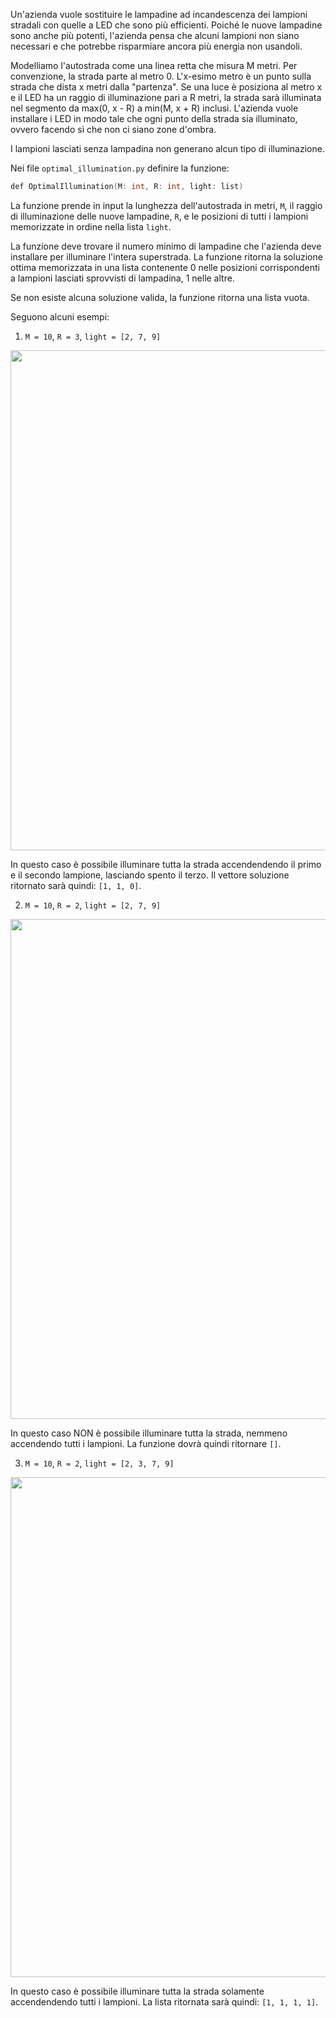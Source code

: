 Un'azienda vuole sostituire le lampadine ad incandescenza dei lampioni stradali con quelle a LED che sono più efficienti. Poiché le nuove lampadine sono anche più potenti, l'azienda pensa che alcuni lampioni non siano necessari e che potrebbe risparmiare ancora più energia non usandoli.

Modelliamo l'autostrada come una linea retta che misura M metri. Per convenzione, la strada parte al metro 0. L'x-esimo metro è un punto sulla strada che dista x metri dalla "partenza". Se una luce è posiziona al metro x e il LED ha un raggio di illuminazione pari a R metri, la strada sarà illuminata nel segmento da max(0, x - R) a min(M, x + R) inclusi. L'azienda vuole installare i LED in modo tale che ogni punto della strada sia illuminato, ovvero facendo sì che non ci siano zone d'ombra.

I lampioni lasciati senza lampadina non generano alcun tipo di illuminazione. 


Nei file `optimal_illumination.py` definire la funzione: 

```c
def OptimalIllumination(M: int, R: int, light: list)
```

La funzione prende in input la lunghezza dell'autostrada in metri, `M`, il raggio di illuminazione delle nuove lampadine, `R`, e le posizioni di tutti i lampioni memorizzate in ordine nella lista `light`.

La funzione deve trovare il numero minimo di lampadine che l'azienda deve installare per illuminare l'intera superstrada. La funzione ritorna la soluzione ottima memorizzata in una lista contenente 0 nelle posizioni corrispondenti a lampioni lasciati sprovvisti di lampadina, 1 nelle altre.

Se non esiste alcuna soluzione valida, la funzione ritorna una lista vuota.

Seguono alcuni esempi:

1. `M = 10`, `R = 3`, `light = [2, 7, 9]`

<img src="https://olj.ing.unimore.it/static/oljApp/fondamenti/fdi-ii/20230705/20230705_illumination_01.png" width=800px>

In questo caso è possibile illuminare tutta la strada accendendendo il primo e il secondo lampione, lasciando spento il terzo. Il vettore soluzione ritornato sarà quindi: `[1, 1, 0]`.

2. `M = 10`, `R = 2`, `light = [2, 7, 9]`

<img src="https://olj.ing.unimore.it/static/oljApp/fondamenti/fdi-ii/20230705/20230705_illumination_02.png" width=800px>

In questo caso NON è possibile illuminare tutta la strada, nemmeno accendendo tutti i lampioni. La funzione dovrà quindi ritornare `[]`.

3. `M = 10`, `R = 2`, `light = [2, 3, 7, 9]`

<img src="https://olj.ing.unimore.it/static/oljApp/fondamenti/fdi-ii/20230705/20230705_illumination_03.png" width=800px>

In questo caso è possibile illuminare tutta la strada solamente accendendendo tutti i lampioni. La lista ritornata sarà quindi: `[1, 1, 1, 1]`.
                
